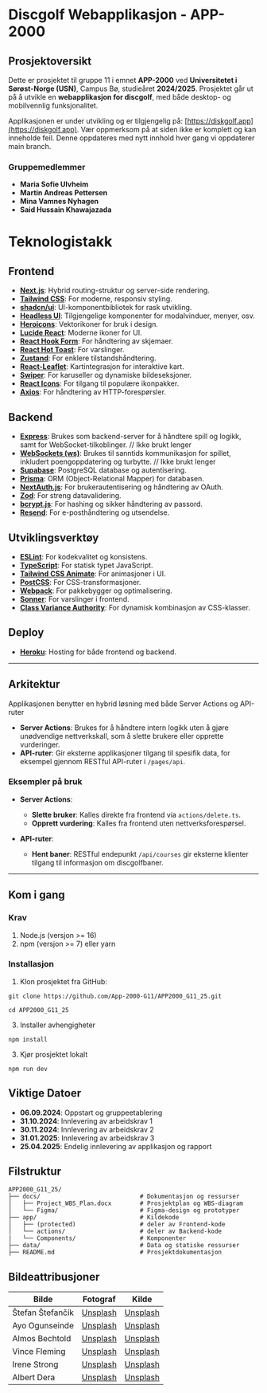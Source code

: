 # Discgolf Webapplikasjon - APP-2000

## Prosjektoversikt

Dette er prosjektet til gruppe 11 i emnet **APP-2000** ved **Universitetet i Sørøst-Norge (USN)**, Campus Bø, studieåret **2024/2025**. Prosjektet går ut på å utvikle en **webapplikasjon for discgolf**, med både desktop- og mobilvennlig funksjonalitet.

Applikasjonen er under utvikling og er tilgjengelig på: [https://diskgolf.app](https://diskgolf.app). Vær oppmerksom på at siden ikke er komplett og kan inneholde feil. Denne oppdateres med nytt innhold hver gang vi oppdaterer main branch.

### Gruppemedlemmer
- **Maria Sofie Ulvheim**
- **Martin Andreas Pettersen**
- **Mina Vamnes Nyhagen**
- **Said Hussain Khawajazada**

# Teknologistakk

## Frontend
- [**Next.js**](https://nextjs.org): Hybrid routing-struktur og server-side rendering.
- [**Tailwind CSS**](https://tailwindcss.com): For moderne, responsiv styling.
- [**shadcn/ui**](https://ui.shadcn.com): UI-komponentbibliotek for rask utvikling.
- [**Headless UI**](https://headlessui.dev): Tilgjengelige komponenter for modalvinduer, menyer, osv.
- [**Heroicons**](https://heroicons.com): Vektorikoner for bruk i design.
- [**Lucide React**](https://lucide.dev): Moderne ikoner for UI.
- [**React Hook Form**](https://react-hook-form.com): For håndtering av skjemaer.
- [**React Hot Toast**](https://react-hot-toast.com): For varslinger.
- [**Zustand**](https://github.com/pmndrs/zustand): For enklere tilstandshåndtering.
- [**React-Leaflet**](https://react-leaflet.js.org): Kartintegrasjon for interaktive kart.
- [**Swiper**](https://swiperjs.com): For karuseller og dynamiske bildeseksjoner.
- [**React Icons**](https://react-icons.github.io/react-icons): For tilgang til populære ikonpakker.
- [**Axios**](https://axios-http.com): For håndtering av HTTP-forespørsler.

## Backend
- [**Express**](https://expressjs.com): Brukes som backend-server for å håndtere spill og logikk, samt for WebSocket-tilkoblinger. // Ikke brukt lenger
- [**WebSockets (ws)**](https://www.npmjs.com/package/ws): Brukes til sanntids kommunikasjon for spillet, inkludert poengoppdatering og turbytte. // Ikke brukt lenger
- [**Supabase**](https://supabase.io): PostgreSQL database og autentisering.
- [**Prisma**](https://www.prisma.io): ORM (Object-Relational Mapper) for databasen.
- [**NextAuth.js**](https://next-auth.js.org): For brukerautentisering og håndtering av OAuth.
- [**Zod**](https://zod.dev): For streng datavalidering.
- [**bcrypt.js**](https://github.com/dcodeIO/bcrypt.js): For hashing og sikker håndtering av passord.
- [**Resend**](https://resend.com): For e-posthåndtering og utsendelse.

## Utviklingsverktøy
- [**ESLint**](https://eslint.org): For kodekvalitet og konsistens.
- [**TypeScript**](https://www.typescriptlang.org): For statisk typet JavaScript.
- [**Tailwind CSS Animate**](https://tailwindcss-animate.dev): For animasjoner i UI.
- [**PostCSS**](https://postcss.org): For CSS-transformasjoner.
- [**Webpack**](https://webpack.js.org): For pakkebygger og optimalisering.
- [**Sonner**](https://sonner.dev): For varslinger i frontend.
- [**Class Variance Authority**](https://cva.style): For dynamisk kombinasjon av CSS-klasser.

## Deploy
- [**Heroku**](https://heroku.com): Hosting for både frontend og backend.


---

## Arkitektur

Applikasjonen benytter en hybrid løsning med både Server Actions og API-ruter
- **Server Actions**: Brukes for å håndtere intern logikk uten å gjøre unødvendige nettverkskall, som å slette brukere eller opprette vurderinger.
- **API-ruter**: Gir eksterne applikasjoner tilgang til spesifik data, for eksempel gjennom RESTful API-ruter i `/pages/api`.



### Eksempler på bruk

- **Server Actions**:
  - **Slette bruker**: Kalles direkte fra frontend via `actions/delete.ts`.
  - **Opprett vurdering**: Kalles fra frontend uten nettverksforespørsel.
  
- **API-ruter**:
  - **Hent baner**: RESTful endepunkt `/api/courses` gir eksterne klienter tilgang til informasjon om discgolfbaner.




---


## Kom i gang

### Krav
1. Node.js (versjon >= 16)
2. npm (versjon >= 7) eller yarn

### Installasjon
1. Klon prosjektet fra GitHub:
```
git clone https://github.com/App-2000-G11/APP2000_G11_25.git

cd APP2000_G11_25

```
3. Installer avhengigheter
```
npm install
```
3. Kjør prosjektet lokalt
```
npm run dev
```


## Viktige Datoer

- **06.09.2024**: Oppstart og gruppeetablering
- **31.10.2024**: Innlevering av arbeidskrav 1
- **30.11.2024**: Innlevering av arbeidskrav 2
- **31.01.2025**: Innlevering av arbeidskrav 3
- **25.04.2025**: Endelig innlevering av applikasjon og rapport

## Filstruktur
```plaintext
APP2000_G11_25/
├── docs/                            # Dokumentasjon og ressurser
│   ├── Project_WBS_Plan.docx        # Prosjektplan og WBS-diagram
│   └── Figma/                       # Figma-design og prototyper
├── app/                             # Kildekode
│   ├── (protected)                  # deler av Frontend-kode
│   └── actions/                     # deler av Backend-kode
|   └── Components/                  # Komponenter
├── data/                            # Data og statiske ressurser
├── README.md                        # Prosjektdokumentasjon
```

## Bildeattribusjoner

| Bilde  | Fotograf           | Kilde     |
|--------|-------------------|-----------|
| Štefan Štefančík | [Unsplash](https://unsplash.com/@cikstefan) | [Unsplash](https://unsplash.com/photos/smiling-woman-wearing-white-and-black-pinstriped-collared-top-QXevDflbl8A) |
| Ayo Ogunseinde  | [Unsplash](https://unsplash.com/@armedshutter) | [Unsplash](https://unsplash.com/photos/woman-looking-sideways-leaning-on-white-wall-6W4F62sN_yI) |
| Almos Bechtold  | [Unsplash](https://unsplash.com/@almosbech) | [Unsplash](https://unsplash.com/photos/shallow-focus-photo-of-woman-face-3402kvtHhOo) |
| Vince Fleming   | [Unsplash](https://unsplash.com/@vincefleming) | [Unsplash](https://unsplash.com/photos/person-wearing-blue-top-smiling-j3lf-Jn6deo) |
| Irene Strong    | [Unsplash](https://unsplash.com/@leirenestrong) | [Unsplash](https://unsplash.com/photos/mens-gray-crew-neck-shirt-v2aKnjMbP_k) |
| Albert Dera     | [Unsplash](https://unsplash.com/@albertdera) | [Unsplash](https://unsplash.com/photos/mans-grey-and-black-shirt-ILip77SbmOE) |
>

